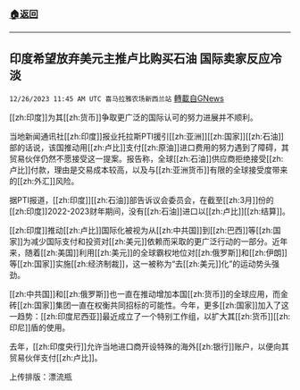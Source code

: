 ###  [:house:返回](README.md)
---


## 印度希望放弃美元主推卢比购买石油 国际卖家反应冷淡
`12/26/2023 11:45 AM UTC 喜马拉雅农场新西兰站` [轉載自GNews](https://gnews.org/articles/2152964)

[[zh:印度]]为其[[zh:货币]]争取更广泛的国际认可的努力进展并不顺利。

当地新闻通讯社[[zh:印度]]报业托拉斯PTI援引[[zh:亚洲]][[zh:国家]][[zh:石油]]部的话说，该国推动用[[zh:卢比]]支付[[zh:原油]]进口费用的努力遇到了障碍，其贸易伙伴仍然不愿接受这一提案。报告称，全球[[zh:石油]]供应商拒绝接受[[zh:卢比]]付款，理由是交易成本较高，以及与[[zh:亚洲货币]]有限的全球接受度带来的[[zh:外汇]]风险。

据PTI报道，[[zh:印度]][[zh:石油]]部告诉议会委员会，在截至[[zh:3月]]份的[[zh:印度]]2022-2023财年期间，没有[[zh:石油]]进口以[[zh:卢比]][[zh:结算]]。

[[zh:印度]]推动[[zh:卢比]]国际化被视为从[[zh:中共国]]到[[zh:巴西]]等[[zh:国家]]为减少国际支付和投资对[[zh:美元]]依赖而采取的更广泛行动的一部分。近年来，随着[[zh:美国]]利用[[zh:美元]]的全球霸权地位对[[zh:俄罗斯]]和[[zh:伊朗]]等[[zh:国家]]实施[[zh:经济制裁]]，这一被称为“去[[zh:美元]]化”的运动势头强劲。

[[zh:中共国]]和[[zh:俄罗斯]]也一直在推动增加本国[[zh:货币]]的全球应用，而金砖[[zh:国家]]集团一直在权衡共同招标的可能性。今年，更多[[zh:国家]]加入了这一趋势：[[zh:印度尼西亚]]最近成立了一个特别工作组，以扩大其[[zh:货币]][[zh:印尼]]盾的使用。

去年，[[zh:印度央行]]允许当地进口商开设特殊的海外[[zh:银行]]账户，以便向其贸易伙伴支付[[zh:卢比]]。

上传排版：漂流瓶
